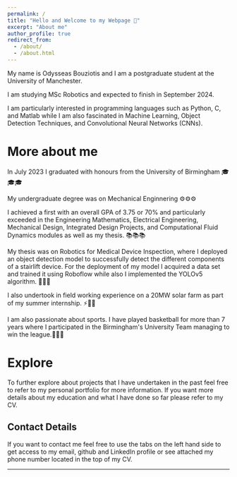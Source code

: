 ```yaml
---
permalink: /
title: "Hello and Welcome to my Webpage 👋"
excerpt: "About me"
author_profile: true
redirect_from: 
  - /about/
  - /about.html
---
```




My name is Odysseas Bouziotis and I am a postgraduate student at the University of Manchester.

I am studying MSc Robotics and expected to finish in September 2024.

I am particularly interested in programming languages such as Python, C, and Matlab while I am also fascinated in Machine Learning, Object Detection Techniques, and Convolutional Neural Networks (CNNs).

More about me
======

In July 2023 I graduated with honours from the University of Birmingham 🎓🎓🎓

My undergraduate degree was on Mechanical Enginnering ⚙️⚙️⚙️

I achieved a first with an overall GPA of 3.75 or 70% and particularly exceeded in the Engineering Mathematics, Electrical Engineering, Mechanical Design, Integrated Design Projects, and Computational Fluid Dynamics modules as well as my thesis. 📚📚📚

My thesis was on Robotics for Medical Device Inspection, where I deployed an object detection model to successfully detect the different components of a stairlift device. For the deployment of my model I acquired a data set and trained it using Roboflow while also I implemented the YOLOv5 algorithm. 🤖🤖🤖

I also undertook in field working experience on a 20MW solar farm as part of my summer internship. ⚡🔋🌞  

I am also passionate about sports. I have played basketball for more than 7 years where I participated in the Birmingham's University Team managing to win the league.🏀🏀🏀

Explore
======
To further explore about projects that I have undertaken in the past feel free to refer to my personal portfolio for more information. If you want more details about my education and what I have done so far please refer to my CV.

Contact Details
------
If you want to contact me feel free to use the tabs on the left hand side to get access to my email, github and LinkedIn profile or see attached my phone number located in the top of my CV.

------

